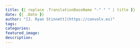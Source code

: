 ```yaml
---
title: {{ replace .TranslationBaseName "-" " " | title }}
date: {{ .Date }}
author: "[J. Ryan Stinnett](https://convolv.es)"
tags:
categories:
featured_image:
description:
---
```

